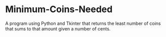 # Minimum-Coins-Needed
A program using Python and Tkinter that returns the least number of coins that sums to that amount given a number of cents. 
